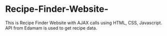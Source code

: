 # Recipe-Finder-Website-
This is Recipe Finder Website with AJAX calls using HTML, CSS, Javascript. API from Edamam is used to get recipe data.
